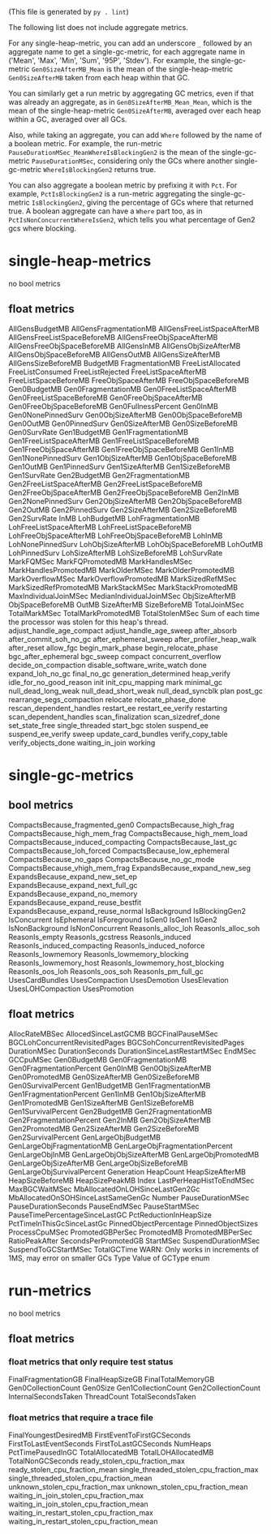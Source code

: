 (This file is generated by `py . lint`)

The following list does not include aggregate metrics.

For any single-heap-metric, you can add an underscore `_` followed by an aggregate name
to get a single-gc-metric, for each aggregate name in ('Mean', 'Max', 'Min', 'Sum', '95P', 'Stdev').
For example, the single-gc-metric `Gen0SizeAfterMB_Mean` is the mean of the single-heap-metric
`Gen0SizeAfterMB` taken from each heap within that GC.

You can similarly get a run metric by aggregating GC metrics, even if that was already an aggregate,
as in `Gen0SizeAfterMB_Mean_Mean`, which is the mean of the single-heap-metric `Gen0SizeAfterMB`,
averaged over each heap within a GC, averaged over all GCs.

Also, while taking an aggregate, you can add `Where` followed by the name of a boolean metric.
For example, the run-metric `PauseDurationMSec_MeanWhereIsBlockingGen2` is the mean of
the single-gc-metric `PauseDurationMSec`,
considering only the GCs where another single-gc-metric `WhereIsBlockingGen2` returns true.

You can also aggregate a boolean metric by prefixing it with `Pct`.
For example, `PctIsBlockingGen2` is a run-metric aggregating the single-gc-metric
`IsBlockingGen2`, giving the percentage of GCs where that returned true.
A boolean aggregate can have a `Where` part too, as in `PctIsNonConcurrentWhereIsGen2`,
which tells you what percentage of Gen2 gcs where blocking.


# single-heap-metrics

no bool metrics

## float metrics

AllGensBudgetMB
AllGensFragmentationMB
AllGensFreeListSpaceAfterMB
AllGensFreeListSpaceBeforeMB
AllGensFreeObjSpaceAfterMB
AllGensFreeObjSpaceBeforeMB
AllGensInMB
AllGensObjSizeAfterMB
AllGensObjSpaceBeforeMB
AllGensOutMB
AllGensSizeAfterMB
AllGensSizeBeforeMB
BudgetMB
FragmentationMB
FreeListAllocated
FreeListConsumed
FreeListRejected
FreeListSpaceAfterMB
FreeListSpaceBeforeMB
FreeObjSpaceAfterMB
FreeObjSpaceBeforeMB
Gen0BudgetMB
Gen0FragmentationMB
Gen0FreeListSpaceAfterMB
Gen0FreeListSpaceBeforeMB
Gen0FreeObjSpaceAfterMB
Gen0FreeObjSpaceBeforeMB
Gen0FullnessPercent
Gen0InMB
Gen0NonePinnedSurv
Gen0ObjSizeAfterMB
Gen0ObjSpaceBeforeMB
Gen0OutMB
Gen0PinnedSurv
Gen0SizeAfterMB
Gen0SizeBeforeMB
Gen0SurvRate
Gen1BudgetMB
Gen1FragmentationMB
Gen1FreeListSpaceAfterMB
Gen1FreeListSpaceBeforeMB
Gen1FreeObjSpaceAfterMB
Gen1FreeObjSpaceBeforeMB
Gen1InMB
Gen1NonePinnedSurv
Gen1ObjSizeAfterMB
Gen1ObjSpaceBeforeMB
Gen1OutMB
Gen1PinnedSurv
Gen1SizeAfterMB
Gen1SizeBeforeMB
Gen1SurvRate
Gen2BudgetMB
Gen2FragmentationMB
Gen2FreeListSpaceAfterMB
Gen2FreeListSpaceBeforeMB
Gen2FreeObjSpaceAfterMB
Gen2FreeObjSpaceBeforeMB
Gen2InMB
Gen2NonePinnedSurv
Gen2ObjSizeAfterMB
Gen2ObjSpaceBeforeMB
Gen2OutMB
Gen2PinnedSurv
Gen2SizeAfterMB
Gen2SizeBeforeMB
Gen2SurvRate
InMB
LohBudgetMB
LohFragmentationMB
LohFreeListSpaceAfterMB
LohFreeListSpaceBeforeMB
LohFreeObjSpaceAfterMB
LohFreeObjSpaceBeforeMB
LohInMB
LohNonePinnedSurv
LohObjSizeAfterMB
LohObjSpaceBeforeMB
LohOutMB
LohPinnedSurv
LohSizeAfterMB
LohSizeBeforeMB
LohSurvRate
MarkFQMSec
MarkFQPromotedMB
MarkHandlesMSec
MarkHandlesPromotedMB
MarkOlderMSec
MarkOlderPromotedMB
MarkOverflowMSec
MarkOverflowPromotedMB
MarkSizedRefMSec
MarkSizedRefPromotedMB
MarkStackMSec
MarkStackPromotedMB
MaxIndividualJoinMSec
MedianIndividualJoinMSec
ObjSizeAfterMB
ObjSpaceBeforeMB
OutMB
SizeAfterMB
SizeBeforeMB
TotalJoinMSec
TotalMarkMSec
TotalMarkPromotedMB
TotalStolenMSec
	Sum of each time the processor was stolen for this heap's thread.
adjust_handle_age_compact
adjust_handle_age_sweep
after_absorb
after_commit_soh_no_gc
after_ephemeral_sweep
after_profiler_heap_walk
after_reset
allow_fgc
begin_mark_phase
begin_relocate_phase
bgc_after_ephemeral
bgc_sweep
compact
concurrent_overflow
decide_on_compaction
disable_software_write_watch
done
expand_loh_no_gc
final_no_gc
generation_determined
heap_verify
idle_for_no_good_reason
init
init_cpu_mapping
mark
minimal_gc
null_dead_long_weak
null_dead_short_weak
null_dead_syncblk
plan
post_gc
rearrange_segs_compaction
relocate
relocate_phase_done
rescan_dependent_handles
restart_ee
restart_ee_verify
restarting
scan_dependent_handles
scan_finalization
scan_sizedref_done
set_state_free
single_threaded
start_bgc
stolen
suspend_ee
suspend_ee_verify
sweep
update_card_bundles
verify_copy_table
verify_objects_done
waiting_in_join
working


# single-gc-metrics

## bool metrics

CompactsBecause_fragmented_gen0
CompactsBecause_high_frag
CompactsBecause_high_mem_frag
CompactsBecause_high_mem_load
CompactsBecause_induced_compacting
CompactsBecause_last_gc
CompactsBecause_loh_forced
CompactsBecause_low_ephemeral
CompactsBecause_no_gaps
CompactsBecause_no_gc_mode
CompactsBecause_vhigh_mem_frag
ExpandsBecause_expand_new_seg
ExpandsBecause_expand_new_set_ep
ExpandsBecause_expand_next_full_gc
ExpandsBecause_expand_no_memory
ExpandsBecause_expand_reuse_bestfit
ExpandsBecause_expand_reuse_normal
IsBackground
IsBlockingGen2
IsConcurrent
IsEphemeral
IsForeground
IsGen0
IsGen1
IsGen2
IsNonBackground
IsNonConcurrent
ReasonIs_alloc_loh
ReasonIs_alloc_soh
ReasonIs_empty
ReasonIs_gcstress
ReasonIs_induced
ReasonIs_induced_compacting
ReasonIs_induced_noforce
ReasonIs_lowmemory
ReasonIs_lowmemory_blocking
ReasonIs_lowmemory_host
ReasonIs_lowmemory_host_blocking
ReasonIs_oos_loh
ReasonIs_oos_soh
ReasonIs_pm_full_gc
UsesCardBundles
UsesCompaction
UsesDemotion
UsesElevation
UsesLOHCompaction
UsesPromotion

## float metrics

AllocRateMBSec
AllocedSinceLastGCMB
BGCFinalPauseMSec
BGCLohConcurrentRevisitedPages
BGCSohConcurrentRevisitedPages
DurationMSec
DurationSeconds
DurationSinceLastRestartMSec
EndMSec
GCCpuMSec
Gen0BudgetMB
Gen0FragmentationMB
Gen0FragmentationPercent
Gen0InMB
Gen0ObjSizeAfterMB
Gen0PromotedMB
Gen0SizeAfterMB
Gen0SizeBeforeMB
Gen0SurvivalPercent
Gen1BudgetMB
Gen1FragmentationMB
Gen1FragmentationPercent
Gen1InMB
Gen1ObjSizeAfterMB
Gen1PromotedMB
Gen1SizeAfterMB
Gen1SizeBeforeMB
Gen1SurvivalPercent
Gen2BudgetMB
Gen2FragmentationMB
Gen2FragmentationPercent
Gen2InMB
Gen2ObjSizeAfterMB
Gen2PromotedMB
Gen2SizeAfterMB
Gen2SizeBeforeMB
Gen2SurvivalPercent
GenLargeObjBudgetMB
GenLargeObjFragmentationMB
GenLargeObjFragmentationPercent
GenLargeObjInMB
GenLargeObjObjSizeAfterMB
GenLargeObjPromotedMB
GenLargeObjSizeAfterMB
GenLargeObjSizeBeforeMB
GenLargeObjSurvivalPercent
Generation
HeapCount
HeapSizeAfterMB
HeapSizeBeforeMB
HeapSizePeakMB
Index
LastPerHeapHistToEndMSec
MaxBGCWaitMSec
MbAllocatedOnLOHSinceLastGen2Gc
MbAllocatedOnSOHSinceLastSameGenGc
Number
PauseDurationMSec
PauseDurationSeconds
PauseEndMSec
PauseStartMSec
PauseTimePercentageSinceLastGC
PctReductionInHeapSize
PctTimeInThisGcSinceLastGc
PinnedObjectPercentage
PinnedObjectSizes
ProcessCpuMSec
PromotedGBPerSec
PromotedMB
PromotedMBPerSec
RatioPeakAfter
SecondsPerPromotedGB
StartMSec
SuspendDurationMSec
SuspendToGCStartMSec
TotalGCTime
	WARN: Only works in increments of 1MS, may error on smaller GCs
Type
	Value of GCType enum


# run-metrics

no bool metrics

## float metrics

### float metrics that only require test status

FinalFragmentationGB
FinalHeapSizeGB
FinalTotalMemoryGB
Gen0CollectionCount
Gen0Size
Gen1CollectionCount
Gen2CollectionCount
InternalSecondsTaken
ThreadCount
TotalSecondsTaken

### float metrics that require a trace file

FinalYoungestDesiredMB
FirstEventToFirstGCSeconds
FirstToLastEventSeconds
FirstToLastGCSeconds
NumHeaps
PctTimePausedInGC
TotalAllocatedMB
TotalLOHAllocatedMB
TotalNonGCSeconds
ready_stolen_cpu_fraction_max
ready_stolen_cpu_fraction_mean
single_threaded_stolen_cpu_fraction_max
single_threaded_stolen_cpu_fraction_mean
unknown_stolen_cpu_fraction_max
unknown_stolen_cpu_fraction_mean
waiting_in_join_stolen_cpu_fraction_max
waiting_in_join_stolen_cpu_fraction_mean
waiting_in_restart_stolen_cpu_fraction_max
waiting_in_restart_stolen_cpu_fraction_mean
